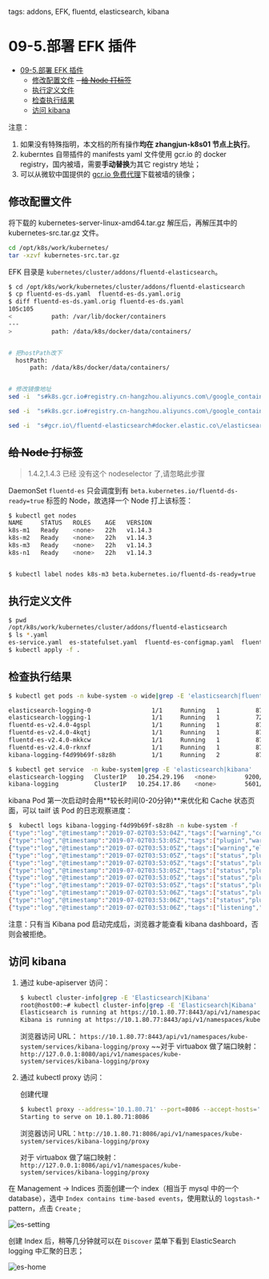 tags: addons, EFK, fluentd, elasticsearch, kibana

# 09-5.部署 EFK 插件

<!-- TOC -->

- [09-5.部署 EFK 插件](#09-5部署-efk-插件)
    - [修改配置文件](#修改配置文件)
    ~~- [给 Node 打标签](#给-node-打标签)~~
    - [执行定义文件](#执行定义文件)
    - [检查执行结果](#检查执行结果)
    - [访问 kibana](#访问-kibana)

<!-- /TOC -->

注意：
1. 如果没有特殊指明，本文档的所有操作**均在 zhangjun-k8s01 节点上执行**。
2. kuberntes 自带插件的 manifests yaml 文件使用 gcr.io 的 docker registry，国内被墙，需要**手动替换**为其它 registry 地址；
3. 可以从微软中国提供的 [gcr.io 免费代理](http://mirror.azure.cn/help/gcr-proxy-cache.html)下载被墙的镜像；

## 修改配置文件

将下载的 kubernetes-server-linux-amd64.tar.gz 解压后，再解压其中的 kubernetes-src.tar.gz 文件。

``` bash
cd /opt/k8s/work/kubernetes/
tar -xzvf kubernetes-src.tar.gz
```

EFK 目录是 `kubernetes/cluster/addons/fluentd-elasticsearch`。

``` bash
$ cd /opt/k8s/work/kubernetes/cluster/addons/fluentd-elasticsearch
$ cp fluentd-es-ds.yaml  fluentd-es-ds.yaml.orig
$ diff fluentd-es-ds.yaml.orig fluentd-es-ds.yaml
105c105
<           path: /var/lib/docker/containers
---
>           path: /data/k8s/docker/data/containers/


# 把hostPath改下
  hostPath:
      path: /data/k8s/docker/data/containers/


# 修改镜像地址
sed -i  "s#k8s.gcr.io#registry.cn-hangzhou.aliyuncs.com\/google_containers#g" fluentd-es-ds.yaml

sed -i  "s#k8s.gcr.io#registry.cn-hangzhou.aliyuncs.com\/google_containers#g" es-statefulset.yaml

sed -i  "s#gcr.io\/fluentd-elasticsearch#docker.elastic.co\/elasticsearch#g" es-statefulset.yaml


```

## ~~给 Node 打标签~~

> 1.4.2,1.4.3 已经 没有这个 nodeselector 了,请忽略此步骤

DaemonSet `fluentd-es` 只会调度到有 `beta.kubernetes.io/fluentd-ds-ready=true` 标签的 Node，故选择一个 Node 打上该标签：

``` bash
$ kubectl get nodes
NAME     STATUS   ROLES    AGE   VERSION
k8s-m1   Ready    <none>   22h   v1.14.3
k8s-m2   Ready    <none>   22h   v1.14.3
k8s-m3   Ready    <none>   22h   v1.14.3
k8s-n1   Ready    <none>   22h   v1.14.3


$ kubectl label nodes k8s-m3 beta.kubernetes.io/fluentd-ds-ready=true
```

## 执行定义文件

``` bash
$ pwd
/opt/k8s/work/kubernetes/cluster/addons/fluentd-elasticsearch
$ ls *.yaml
es-service.yaml  es-statefulset.yaml  fluentd-es-configmap.yaml  fluentd-es-ds.yaml  kibana-deployment.yaml  kibana-service.yaml
$ kubectl apply -f .
```

## 检查执行结果

``` bash
$ kubectl get pods -n kube-system -o wide|grep -E 'elasticsearch|fluentd|kibana'

elasticsearch-logging-0                 1/1     Running   1          87m   172.30.40.4    k8s-m3   <none>           <none>
elasticsearch-logging-1                 1/1     Running   1          72m   172.30.8.5     k8s-m1   <none>           <none>
fluentd-es-v2.4.0-4gspl                 1/1     Running   1          87m   172.30.40.3    k8s-m3   <none>           <none>
fluentd-es-v2.4.0-4kqtj                 1/1     Running   1          87m   172.30.208.3   k8s-n1   <none>           <none>
fluentd-es-v2.4.0-mkkcw                 1/1     Running   1          87m   172.30.8.4     k8s-m1   <none>           <none>
fluentd-es-v2.4.0-rknxf                 1/1     Running   1          87m   172.30.64.2    k8s-m2   <none>           <none>
kibana-logging-f4d99b69f-s8z8h          1/1     Running   2          87m   172.30.208.4   k8s-n1   <none>           <none>

$ kubectl get service  -n kube-system|grep -E 'elasticsearch|kibana'
elasticsearch-logging   ClusterIP   10.254.29.196   <none>        9200/TCP                 88m
kibana-logging          ClusterIP   10.254.17.86    <none>        5601/TCP                 88m
```

kibana Pod 第一次启动时会用**较长时间(0-20分钟)**来优化和 Cache 状态页面，可以 tailf 该 Pod 的日志观察进度：

``` bash
$  kubectl logs kibana-logging-f4d99b69f-s8z8h -n kube-system -f
{"type":"log","@timestamp":"2019-07-02T03:53:04Z","tags":["warning","config","deprecation"],"pid":1,"message":"You should set server.basePath along with server.rewriteBasePath. Starting in 7.0, Kibana will expect that all requests start with server.basePath rather than expecting you to rewrite the requests in your reverse proxy. Set server.rewriteBasePath to false to preserve the current behavior and silence this warning."}
{"type":"log","@timestamp":"2019-07-02T03:53:05Z","tags":["plugin","warning"],"pid":1,"path":"/usr/share/kibana/src/legacy/core_plugins/ems_util","message":"Skipping non-plugin directory at /usr/share/kibana/src/legacy/core_plugins/ems_util"}
{"type":"log","@timestamp":"2019-07-02T03:53:05Z","tags":["warning","elasticsearch","config","deprecation"],"pid":1,"message":"Config key \"url\" is deprecated. It has been replaced with \"hosts\""}
{"type":"log","@timestamp":"2019-07-02T03:53:05Z","tags":["status","plugin:kibana@6.6.1","info"],"pid":1,"state":"green","message":"Status changed from uninitialized to green - Ready","prevState":"uninitialized","prevMsg":"uninitialized"}
{"type":"log","@timestamp":"2019-07-02T03:53:05Z","tags":["status","plugin:elasticsearch@6.6.1","info"],"pid":1,"state":"yellow","message":"Status changed from uninitialized to yellow - Waiting for Elasticsearch","prevState":"uninitialized","prevMsg":"uninitialized"}
{"type":"log","@timestamp":"2019-07-02T03:53:05Z","tags":["status","plugin:console@6.6.1","info"],"pid":1,"state":"green","message":"Status changed from uninitialized to green - Ready","prevState":"uninitialized","prevMsg":"uninitialized"}
{"type":"log","@timestamp":"2019-07-02T03:53:05Z","tags":["status","plugin:interpreter@6.6.1","info"],"pid":1,"state":"green","message":"Status changed from uninitialized to green - Ready","prevState":"uninitialized","prevMsg":"uninitialized"}
{"type":"log","@timestamp":"2019-07-02T03:53:05Z","tags":["status","plugin:metrics@6.6.1","info"],"pid":1,"state":"green","message":"Status changed from uninitialized to green - Ready","prevState":"uninitialized","prevMsg":"uninitialized"}
{"type":"log","@timestamp":"2019-07-02T03:53:06Z","tags":["status","plugin:timelion@6.6.1","info"],"pid":1,"state":"green","message":"Status changed from uninitialized to green - Ready","prevState":"uninitialized","prevMsg":"uninitialized"}
{"type":"log","@timestamp":"2019-07-02T03:53:06Z","tags":["status","plugin:elasticsearch@6.6.1","info"],"pid":1,"state":"green","message":"Status changed from yellow to green - Ready","prevState":"yellow","prevMsg":"Waiting for Elasticsearch"}
{"type":"log","@timestamp":"2019-07-02T03:53:06Z","tags":["listening","info"],"pid":1,"message":"Server running at http://0:5601"}
```

注意：只有当 Kibana pod 启动完成后，浏览器才能查看 kibana dashboard，否则会被拒绝。

## 访问 kibana

1. 通过 kube-apiserver 访问：

    ``` bash
    $ kubectl cluster-info|grep -E 'Elasticsearch|Kibana'
    root@host00:~# kubectl cluster-info|grep -E 'Elasticsearch|Kibana'
    Elasticsearch is running at https://10.1.80.77:8443/api/v1/namespaces/kube-system/services/elasticsearch-logging/proxy
    Kibana is running at https://10.1.80.77:8443/api/v1/namespaces/kube-system/services/kibana-logging/proxy
    ```

    浏览器访问 URL： `https://10.1.80.77:8443/api/v1/namespaces/kube-system/services/kibana-logging/proxy`
    ~~对于 virtuabox 做了端口映射： `http://127.0.0.1:8080/api/v1/namespaces/kube-system/services/kibana-logging/proxy`

1. 通过 kubectl proxy 访问：

    创建代理

    ``` bash
    $ kubectl proxy --address='10.1.80.71' --port=8086 --accept-hosts='^*$'
    Starting to serve on 10.1.80.71:8086
    ```

    浏览器访问 URL：`http://10.1.80.71:8086/api/v1/namespaces/kube-system/services/kibana-logging/proxy`
    
    对于 virtuabox 做了端口映射： `http://127.0.0.1:8086/api/v1/namespaces/kube-system/services/kibana-logging/proxy`

在 Management -> Indices 页面创建一个 index（相当于 mysql 中的一个 database），选中 `Index contains time-based events`，使用默认的 `logstash-*` pattern，点击 `Create` ;

![es-setting](./images/es-setting.png)

创建 Index 后，稍等几分钟就可以在 `Discover` 菜单下看到 ElasticSearch logging 中汇聚的日志；

![es-home](./images/es-home.png)

